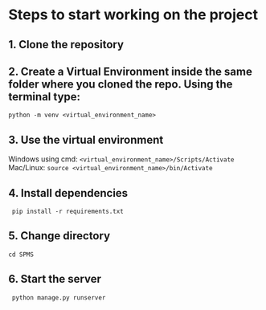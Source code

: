 # Steps to start working on the project

## 1. Clone the repository
## 2. Create a Virtual Environment inside the same folder where you cloned the repo. Using the terminal type:
  ```python -m venv <virtual_environment_name>```
## 3. Use the virtual environment
Windows using cmd:
  ``` <virtual_environment_name>/Scripts/Activate  ``` <br>
Mac/Linux:
  ``` source <virtual_environment_name>/bin/Activate ```
## 4. Install dependencies
  ``` pip install -r requirements.txt```
## 5. Change directory
  ``` cd SPMS ```
## 6. Start the server
  ``` python manage.py runserver```
